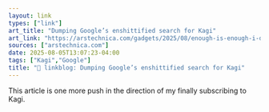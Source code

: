 ```yaml
---
layout: link
types: ["link"]
art_title: "Dumping Google’s enshittified search for Kagi"
art_link: "https://arstechnica.com/gadgets/2025/08/enough-is-enough-i-dumped-googles-worsening-search-for-kagi/"
sources: ["arstechnica.com"]
date: 2025-08-05T13:07:23-04:00
tags: ["Kagi","Google"]
title: "🔗 linkblog: Dumping Google’s enshittified search for Kagi"
---
```

This article is one more push in the direction of my finally subscribing to Kagi.